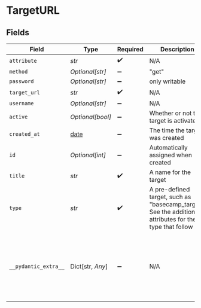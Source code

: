 # TargetURL


## Fields

| Field                                                                                                                                                                                         | Type                                                                                                                                                                                          | Required                                                                                                                                                                                      | Description                                                                                                                                                                                   | Example                                                                                                                                                                                       |
| --------------------------------------------------------------------------------------------------------------------------------------------------------------------------------------------- | --------------------------------------------------------------------------------------------------------------------------------------------------------------------------------------------- | --------------------------------------------------------------------------------------------------------------------------------------------------------------------------------------------- | --------------------------------------------------------------------------------------------------------------------------------------------------------------------------------------------- | --------------------------------------------------------------------------------------------------------------------------------------------------------------------------------------------- |
| `attribute`                                                                                                                                                                                   | *str*                                                                                                                                                                                         | :heavy_check_mark:                                                                                                                                                                            | N/A                                                                                                                                                                                           |                                                                                                                                                                                               |
| `method`                                                                                                                                                                                      | *Optional[str]*                                                                                                                                                                               | :heavy_minus_sign:                                                                                                                                                                            | "get"                                                                                                                                                                                         |                                                                                                                                                                                               |
| `password`                                                                                                                                                                                    | *Optional[str]*                                                                                                                                                                               | :heavy_minus_sign:                                                                                                                                                                            | only writable                                                                                                                                                                                 |                                                                                                                                                                                               |
| `target_url`                                                                                                                                                                                  | *str*                                                                                                                                                                                         | :heavy_check_mark:                                                                                                                                                                            | N/A                                                                                                                                                                                           |                                                                                                                                                                                               |
| `username`                                                                                                                                                                                    | *Optional[str]*                                                                                                                                                                               | :heavy_minus_sign:                                                                                                                                                                            | N/A                                                                                                                                                                                           |                                                                                                                                                                                               |
| `active`                                                                                                                                                                                      | *Optional[bool]*                                                                                                                                                                              | :heavy_minus_sign:                                                                                                                                                                            | Whether or not the target is activated                                                                                                                                                        |                                                                                                                                                                                               |
| `created_at`                                                                                                                                                                                  | [date](https://docs.python.org/3/library/datetime.html#date-objects)                                                                                                                          | :heavy_minus_sign:                                                                                                                                                                            | The time the target was created                                                                                                                                                               |                                                                                                                                                                                               |
| `id`                                                                                                                                                                                          | *Optional[int]*                                                                                                                                                                               | :heavy_minus_sign:                                                                                                                                                                            | Automatically assigned when created                                                                                                                                                           |                                                                                                                                                                                               |
| `title`                                                                                                                                                                                       | *str*                                                                                                                                                                                         | :heavy_check_mark:                                                                                                                                                                            | A name for the target                                                                                                                                                                         |                                                                                                                                                                                               |
| `type`                                                                                                                                                                                        | *str*                                                                                                                                                                                         | :heavy_check_mark:                                                                                                                                                                            | A pre-defined target, such as "basecamp_target". See the additional attributes for the type that follow                                                                                       |                                                                                                                                                                                               |
| `__pydantic_extra__`                                                                                                                                                                          | Dict[str, *Any*]                                                                                                                                                                              | :heavy_minus_sign:                                                                                                                                                                            | N/A                                                                                                                                                                                           | {<br/>"active": false,<br/>"created_at": "2012-02-20T22:55:29Z",<br/>"id": 88335,<br/>"title": "basecamp target",<br/>"type": "basecamp_target",<br/>"url": "https://company.zendesk.com/api/v2/targets/88335.json"<br/>} |